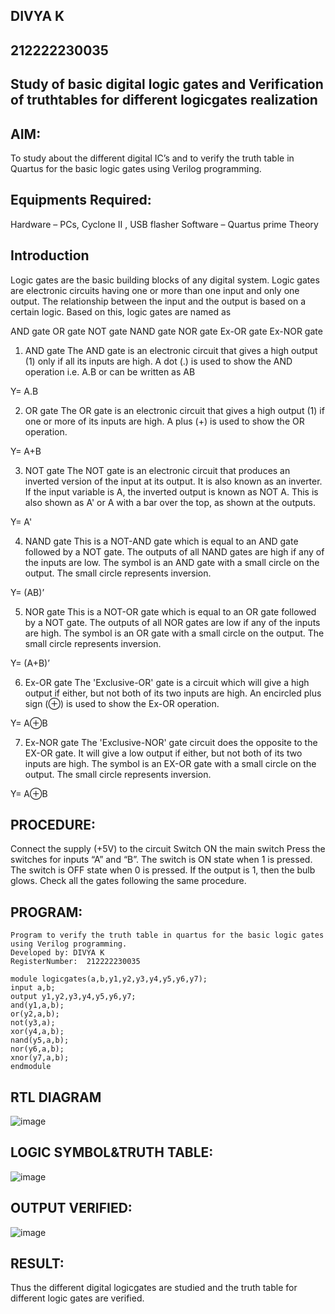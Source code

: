 ## DIVYA K
## 212222230035
## Study of basic digital logic gates and Verification of truthtables for different logicgates realization
## AIM:
To study about the different digital IC’s and to verify the truth table in Quartus for the basic logic gates using Verilog programming.

## Equipments Required:
Hardware – PCs, Cyclone II , USB flasher
Software – Quartus prime
Theory
## Introduction
Logic gates are the basic building blocks of any digital system. Logic gates are electronic circuits having one or more than one input and only one output. The relationship between the input and the output is based on a certain logic. Based on this, logic gates are named as

AND gate
OR gate
NOT gate
NAND gate
NOR gate
Ex-OR gate
Ex-NOR gate
1) AND gate
The AND gate is an electronic circuit that gives a high output (1) only if all its inputs are high. A dot (.) is used to show the AND operation i.e. A.B or can be written as AB

Y= A.B

2) OR gate
The OR gate is an electronic circuit that gives a high output (1) if one or more of its inputs are high. A plus (+) is used to show the OR operation.

Y= A+B

3) NOT gate
The NOT gate is an electronic circuit that produces an inverted version of the input at its output. It is also known as an inverter. If the input variable is A, the inverted output is known as NOT A. This is also shown as A' or A with a bar over the top, as shown at the outputs.

Y= A'

4) NAND gate
This is a NOT-AND gate which is equal to an AND gate followed by a NOT gate. The outputs of all NAND gates are high if any of the inputs are low. The symbol is an AND gate with a small circle on the output. The small circle represents inversion.

Y= (AB)’

5) NOR gate
This is a NOT-OR gate which is equal to an OR gate followed by a NOT gate. The outputs of all NOR gates are low if any of the inputs are high. The symbol is an OR gate with a small circle on the output. The small circle represents inversion.

Y= (A+B)’

6) Ex-OR gate
The 'Exclusive-OR' gate is a circuit which will give a high output if either, but not both of its two inputs are high. An encircled plus sign (⊕) is used to show the Ex-OR operation.

Y= A⊕B

7) Ex-NOR gate
The 'Exclusive-NOR' gate circuit does the opposite to the EX-OR gate. It will give a low output if either, but not both of its two inputs are high. The symbol is an EX-OR gate with a small circle on the output. The small circle represents inversion.

Y= A⊕B

## PROCEDURE:
Connect the supply (+5V) to the circuit
Switch ON the main switch
Press the switches for inputs “A” and “B”. The switch is ON state when 1 is pressed. The switch is OFF state when 0 is pressed.
If the output is 1, then the bulb glows.
Check all the gates following the same procedure.
## PROGRAM:
```
Program to verify the truth table in quartus for the basic logic gates using Verilog programming.
Developed by: DIVYA K
RegisterNumber:  212222230035
```
```
module logicgates(a,b,y1,y2,y3,y4,y5,y6,y7); 
input a,b;
output y1,y2,y3,y4,y5,y6,y7;
and(y1,a,b);
or(y2,a,b);
not(y3,a);
xor(y4,a,b);
nand(y5,a,b);
nor(y6,a,b);
xnor(y7,a,b);
endmodule

```



## RTL DIAGRAM

![image](https://github.com/divyakumars/Study-of-basic-digital-IC-s-and-verification-of-truth-tables-for-different-logic-gates-realization-/assets/119393621/7cf303a6-3245-4740-abae-5d410252441f)


## LOGIC SYMBOL&TRUTH TABLE:
![image](https://github.com/divyakumars/Study-of-basic-digital-IC-s-and-verification-of-truth-tables-for-different-logic-gates-realization-/assets/119393621/ee95f53f-6836-43fc-9eb8-18e71776ab06)

## OUTPUT VERIFIED:
![image](https://github.com/divyakumars/Study-of-basic-digital-IC-s-and-verification-of-truth-tables-for-different-logic-gates-realization-/assets/119393621/fa10d254-96a0-4234-b6e4-38a577f43986)


## RESULT:
Thus the different digital logicgates are studied and the truth table for different logic gates are verified.
